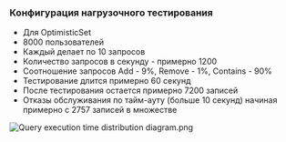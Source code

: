 ### Конфигурация нагрузочного тестирования
- Для OptimisticSet
- 8000 пользователей
- Каждый делает по 10 запросов
- Количество запросов в секунду - примерно 1200
- Соотношение запросов Add - 9%, Remove - 1%, Contains - 90%
- Тестирование длится примерно 60 секунд
- После тестирования остается примерно 7200 записей
- Отказы обслуживания по тайм-ауту (больше 10 секунд) начиная примерно с 2757 записей в множестве

![Query execution time distribution diagram.png](https://github.com/Stanislav-Sartasov/spbu-mm-parallel-programming/blob/ErshovVladislav/ErshovVladislav/Task4/Load%20testing%20results/Timeout%20add%20%2B%20remove%20%2B%20contains/Query%20execution%20time%20distribution%20diagram.png)

